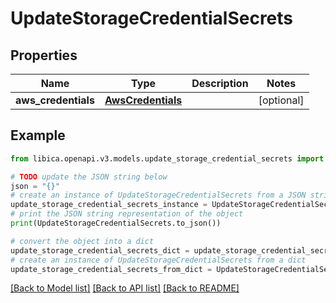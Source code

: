 # UpdateStorageCredentialSecrets


## Properties

Name | Type | Description | Notes
------------ | ------------- | ------------- | -------------
**aws_credentials** | [**AwsCredentials**](AwsCredentials.md) |  | [optional] 

## Example

```python
from libica.openapi.v3.models.update_storage_credential_secrets import UpdateStorageCredentialSecrets

# TODO update the JSON string below
json = "{}"
# create an instance of UpdateStorageCredentialSecrets from a JSON string
update_storage_credential_secrets_instance = UpdateStorageCredentialSecrets.from_json(json)
# print the JSON string representation of the object
print(UpdateStorageCredentialSecrets.to_json())

# convert the object into a dict
update_storage_credential_secrets_dict = update_storage_credential_secrets_instance.to_dict()
# create an instance of UpdateStorageCredentialSecrets from a dict
update_storage_credential_secrets_from_dict = UpdateStorageCredentialSecrets.from_dict(update_storage_credential_secrets_dict)
```
[[Back to Model list]](../README.md#documentation-for-models) [[Back to API list]](../README.md#documentation-for-api-endpoints) [[Back to README]](../README.md)



